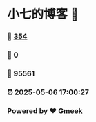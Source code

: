 # 小七的博客 :link:  
### :page_facing_up: [354](/tag.html) 
### :speech_balloon: 0 
### :hibiscus: 95561 
### :alarm_clock: 2025-05-06 17:00:27 
### Powered by :heart: [Gmeek](https://github.com/Meekdai/Gmeek)
